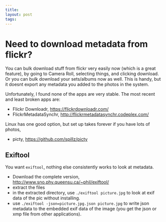 ```yaml
---
title:
layout: post
tags:
---
```


# Need to download metadata from flickr?

You can bulk download stuff from flickr very easily now (which is a great feature), by going to Camera Roll, selecting things, and clicking download.
Or you can bulk download your sets/albums now as well. 
This is handy, but it doesnt export any metadata you added to the photos in the system. 

Unfortunately, I found none of the apps are very stable.
The most recent and least broken apps are:

- Flickr Downloadr, https://flickrdownloadr.com/ 
- FlickrMetadataSynchr, http://flickrmetadatasynchr.codeplex.com/

Linux has one good option, but set up takes forever if you have lots of photos, 

- picty, https://github.com/spillz/picty

## Exiftool

You want `exiftool`, nothing else consistently works to look at metadata. 

- Download the complete version, http://www.sno.phy.queensu.ca/~phil/exiftool/
- extract the files
- in the extracted directory, use `./exiftool picture.jpg` to look at exif data of the pic without installing. 
- use `./exiftool -json=picture.jpg.json picture.jpg` to write json metadata to the embedded exif data of the image (you get the json or xmp file from other applications).




